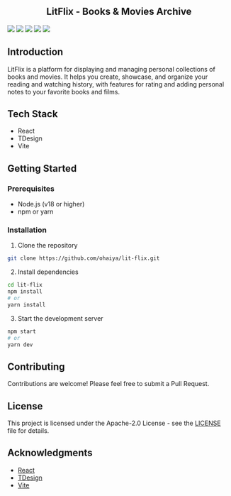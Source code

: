 <h2 align="center">LitFlix - Books & Movies Archive</h2>

<p align="center">

![](https://img.shields.io/badge/React-61DAFB.svg?style=for-the-badge&logo=react&labelColor=000000&logoWidth=20)
![](https://img.shields.io/badge/Vite-646CFF.svg?style=for-the-badge&logo=vite&labelColor=000000&logoWidth=20)
![](https://img.shields.io/github/license/ohaiya/lit-flix.svg?style=for-the-badge&)
![](https://img.shields.io/github/v/release/ohaiya/lit-flix.svg?style=for-the-badge&)
![](https://img.shields.io/github/issues/ohaiya/lit-flix?style=for-the-badge&color=F48D73)

</p>

## Introduction

LitFlix is a platform for displaying and managing personal collections of books and movies. It helps you create, showcase, and organize your reading and watching history, with features for rating and adding personal notes to your favorite books and films.

## Tech Stack

- React
- TDesign
- Vite

## Getting Started

### Prerequisites

- Node.js (v18 or higher)
- npm or yarn

### Installation

1. Clone the repository
```bash
git clone https://github.com/ohaiya/lit-flix.git
```

2. Install dependencies
```bash
cd lit-flix
npm install
# or
yarn install
```

3. Start the development server
```bash
npm start
# or
yarn dev
```

## Contributing

Contributions are welcome! Please feel free to submit a Pull Request.

## License

This project is licensed under the Apache-2.0 License - see the [LICENSE](LICENSE) file for details.

## Acknowledgments

- [React](https://react.dev/)
- [TDesign](https://tdesign.tencent.com/)
- [Vite](https://vite.dev/)
